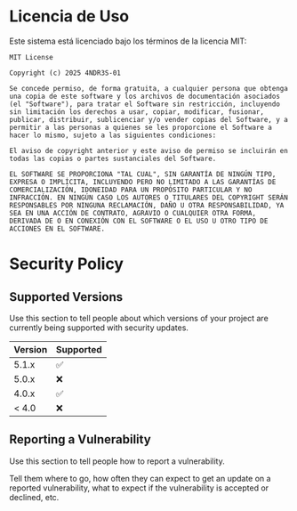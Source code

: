 # Licencia de Uso

Este sistema está licenciado bajo los términos de la licencia MIT:

```
MIT License

Copyright (c) 2025 4NDR3S-01

Se concede permiso, de forma gratuita, a cualquier persona que obtenga una copia de este software y los archivos de documentación asociados (el "Software"), para tratar el Software sin restricción, incluyendo sin limitación los derechos a usar, copiar, modificar, fusionar, publicar, distribuir, sublicenciar y/o vender copias del Software, y a permitir a las personas a quienes se les proporcione el Software a hacer lo mismo, sujeto a las siguientes condiciones:

El aviso de copyright anterior y este aviso de permiso se incluirán en todas las copias o partes sustanciales del Software.

EL SOFTWARE SE PROPORCIONA "TAL CUAL", SIN GARANTÍA DE NINGÚN TIPO, EXPRESA O IMPLÍCITA, INCLUYENDO PERO NO LIMITADO A LAS GARANTÍAS DE COMERCIALIZACIÓN, IDONEIDAD PARA UN PROPÓSITO PARTICULAR Y NO INFRACCIÓN. EN NINGÚN CASO LOS AUTORES O TITULARES DEL COPYRIGHT SERÁN RESPONSABLES POR NINGUNA RECLAMACIÓN, DAÑO U OTRA RESPONSABILIDAD, YA SEA EN UNA ACCIÓN DE CONTRATO, AGRAVIO O CUALQUIER OTRA FORMA, DERIVADA DE O EN CONEXIÓN CON EL SOFTWARE O EL USO U OTRO TIPO DE ACCIONES EN EL SOFTWARE.
```
# Security Policy

## Supported Versions

Use this section to tell people about which versions of your project are
currently being supported with security updates.

| Version | Supported          |
| ------- | ------------------ |
| 5.1.x   | :white_check_mark: |
| 5.0.x   | :x:                |
| 4.0.x   | :white_check_mark: |
| < 4.0   | :x:                |

## Reporting a Vulnerability

Use this section to tell people how to report a vulnerability.

Tell them where to go, how often they can expect to get an update on a
reported vulnerability, what to expect if the vulnerability is accepted or
declined, etc.
